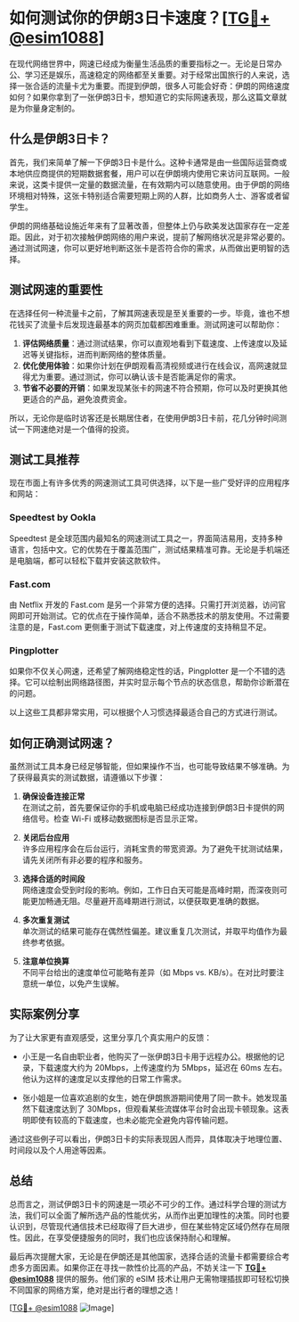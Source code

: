 # 如何测试你的伊朗3日卡速度？[[TG💪+ @esim1088](https://t.me/s/esim1088)]

在现代网络世界中，网速已经成为衡量生活品质的重要指标之一。无论是日常办公、学习还是娱乐，高速稳定的网络都至关重要。对于经常出国旅行的人来说，选择一张合适的流量卡尤为重要。而提到伊朗，很多人可能会好奇：伊朗的网络速度如何？如果你拿到了一张伊朗3日卡，想知道它的实际网速表现，那么这篇文章就是为你量身定制的。

## 什么是伊朗3日卡？

首先，我们来简单了解一下伊朗3日卡是什么。这种卡通常是由一些国际运营商或本地供应商提供的短期数据套餐，用户可以在伊朗境内使用它来访问互联网。一般来说，这类卡提供一定量的数据流量，在有效期内可以随意使用。由于伊朗的网络环境相对特殊，这张卡特别适合需要短期上网的人群，比如商务人士、游客或者留学生。

伊朗的网络基础设施近年来有了显著改善，但整体上仍与欧美发达国家存在一定差距。因此，对于初次接触伊朗网络的用户来说，提前了解网络状况是非常必要的。通过测试网速，你可以更好地判断这张卡是否符合你的需求，从而做出更明智的选择。

## 测试网速的重要性

在选择任何一种流量卡之前，了解其网速表现是至关重要的一步。毕竟，谁也不想花钱买了流量卡后发现连最基本的网页加载都困难重重。测试网速可以帮助你：

1. **评估网络质量**：通过测试结果，你可以直观地看到下载速度、上传速度以及延迟等关键指标，进而判断网络的整体质量。
2. **优化使用体验**：如果你计划在伊朗观看高清视频或进行在线会议，高网速就显得尤为重要。通过测试，你可以确认该卡是否能满足你的需求。
3. **节省不必要的开销**：如果发现某张卡的网速不符合预期，你可以及时更换其他更适合的产品，避免浪费资金。

所以，无论你是临时访客还是长期居住者，在使用伊朗3日卡前，花几分钟时间测试一下网速绝对是一个值得的投资。

## 测试工具推荐

现在市面上有许多优秀的网速测试工具可供选择，以下是一些广受好评的应用程序和网站：

### Speedtest by Ookla
Speedtest 是全球范围内最知名的网速测试工具之一，界面简洁易用，支持多种语言，包括中文。它的优势在于覆盖范围广，测试结果精准可靠。无论是手机端还是电脑端，都可以轻松下载并安装这款软件。

### Fast.com
由 Netflix 开发的 Fast.com 是另一个非常方便的选择。只需打开浏览器，访问官网即可开始测试。它的优点在于操作简单，适合不熟悉技术的朋友使用。不过需要注意的是，Fast.com 更侧重于测试下载速度，对上传速度的支持稍显不足。

### Pingplotter
如果你不仅关心网速，还希望了解网络稳定性的话，Pingplotter 是一个不错的选择。它可以绘制出网络路径图，并实时显示每个节点的状态信息，帮助你诊断潜在的问题。

以上这些工具都非常实用，可以根据个人习惯选择最适合自己的方式进行测试。

## 如何正确测试网速？

虽然测试工具本身已经足够智能，但如果操作不当，也可能导致结果不够准确。为了获得最真实的测试数据，请遵循以下步骤：

1. **确保设备连接正常**  
   在测试之前，首先要保证你的手机或电脑已经成功连接到伊朗3日卡提供的网络信号。检查 Wi-Fi 或移动数据图标是否显示正常。

2. **关闭后台应用**  
   许多应用程序会在后台运行，消耗宝贵的带宽资源。为了避免干扰测试结果，请先关闭所有非必要的程序和服务。

3. **选择合适的时间段**  
   网络速度会受到时段的影响。例如，工作日白天可能是高峰时期，而深夜则可能更加畅通无阻。尽量避开高峰期进行测试，以便获取更准确的数据。

4. **多次重复测试**  
   单次测试的结果可能存在偶然性偏差。建议重复几次测试，并取平均值作为最终参考依据。

5. **注意单位换算**  
   不同平台给出的速度单位可能略有差异（如 Mbps vs. KB/s）。在对比时要注意统一单位，以免产生误解。

## 实际案例分享

为了让大家更有直观感受，这里分享几个真实用户的反馈：

- 小王是一名自由职业者，他购买了一张伊朗3日卡用于远程办公。根据他的记录，下载速度大约为 20Mbps，上传速度约为 5Mbps，延迟在 60ms 左右。他认为这样的速度足以支撑他的日常工作需求。

- 张小姐是一位喜欢追剧的女生，她在伊朗旅游期间使用了同一款卡。她发现虽然下载速度达到了 30Mbps，但观看某些流媒体平台时会出现卡顿现象。这表明即使有较高的下载速度，也未必能完全避免内容传输问题。

通过这些例子可以看出，伊朗3日卡的实际表现因人而异，具体取决于地理位置、时间段以及个人用途等因素。

## 总结

总而言之，测试伊朗3日卡的网速是一项必不可少的工作。通过科学合理的测试方法，我们可以全面了解所选产品的性能优劣，从而作出更加理性的决策。同时也要认识到，尽管现代通信技术已经取得了巨大进步，但在某些特定区域仍然存在局限性。因此，在享受便捷服务的同时，我们也应该保持耐心和理解。

最后再次提醒大家，无论是在伊朗还是其他国家，选择合适的流量卡都需要综合考虑多方面因素。如果你正在寻找一款性价比高的产品，不妨关注一下 **[TG💪+ @esim1088](https://t.me/s/esim1088)** 提供的服务。他们家的 eSIM 技术让用户无需物理插拔即可轻松切换不同国家的网络方案，绝对是出行者的理想之选！

[[TG💪+ @esim1088](https://t.me/s/esim1088) ![Image](https://i.postimg.cc/4NQfJmqS/Snipaste-2025-05-13-00-14-12.png)]